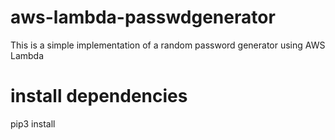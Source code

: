 # aws-lambda-passwdgenerator
This is a simple implementation of a random password generator using AWS Lambda

# install dependencies
pip3 install 
